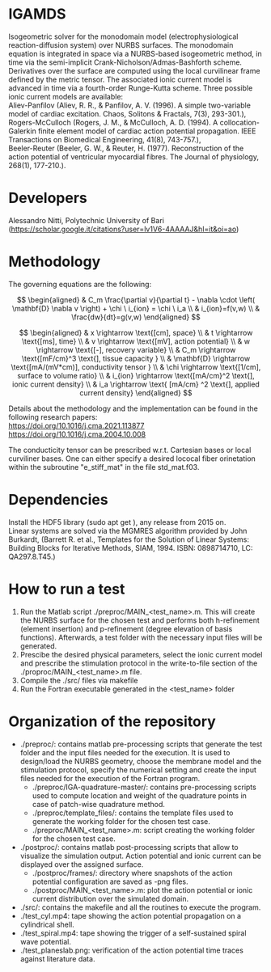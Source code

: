 # IGAMDS
Isogeometric solver for the monodomain model (electrophysiological reaction-diffusion system) over NURBS surfaces. The monodomain equation is integrated in space via a NURBS-based isogeometric method, in time via the semi-implicit Crank-Nicholson/Admas-Bashforth scheme. Derivatives over the surface are computed using the local curvilinear frame defined by the metric tensor. The associated ionic current model is advanced in time via a fourth-order Runge-Kutta scheme. Three possible ionic current models are available:  
Aliev-Panfilov (Aliev, R. R., & Panfilov, A. V. (1996). A simple two-variable model of cardiac excitation. Chaos, Solitons & Fractals, 7(3), 293-301.),  
Rogers-McCulloch (Rogers, J. M., & McCulloch, A. D. (1994). A collocation-Galerkin finite element model of cardiac action potential propagation. IEEE Transactions on Biomedical Engineering, 41(8), 743-757.),  
Beeler-Reuter (Beeler, G. W., & Reuter, H. (1977). Reconstruction of the action potential of ventricular myocardial fibres. The Journal of physiology, 268(1), 177-210.).

# Developers
Alessandro Nitti, Polytechnic University of Bari (https://scholar.google.it/citations?user=lv1V6-4AAAAJ&hl=it&oi=ao)  

# Methodology
The governing equations are the following: 

$$ 
\begin{aligned}
& C_m \frac{\partial v}{\partial t} - \nabla \cdot \left( \mathbf{D} \nabla v \right) + \chi \ i_{ion} = \chi \ i_a \\
& i_{ion}=f(v,w) \\
& \frac{dw}{dt}=g(v,w) 
\end{aligned}
$$  

$$
\begin{aligned}
& x \rightarrow \text{[cm], space}  \\
& t \rightarrow \text{[ms], time} \\
& v \rightarrow \text{[mV], action potential} \\
& w \rightarrow \text{[-], recovery variable} \\
& C_m  \rightarrow \text{[mF/cm}^3 \text{], tissue capacity } \\
& \mathbf{D}  \rightarrow \text{[mA/(mV*cm)], conductivity tensor } \\
& \chi  \rightarrow \text{[1/cm], surface to volume ratio} \\
& i_{ion}  \rightarrow \text{[mA/cm}^2 \text{], ionic current density} \\
& i_a \rightarrow \text{ [mA/cm} ^2 \text{], applied current density}
\end{aligned}
$$ 

Details about the methodology and the implementation can be found in the following research papers:  
https://doi.org/10.1016/j.cma.2021.113877  
https://doi.org/10.1016/j.cma.2004.10.008  

The conducticity tensor can be prescribed w.r.t. Cartesian bases or local curviliner bases. One can either specify a desired lococal fiber orinetation within the subroutine "e_stiff_mat" in the file std_mat.f03.

# Dependencies 
Install the HDF5 library (sudo apt get ), any release from 2015 on.  
Linear systems are solved via the MGMRES algorithm provided by John Burkardt, (Barrett R. et al., Templates for the Solution of Linear Systems: Building Blocks for Iterative Methods, SIAM, 1994. ISBN: 0898714710, LC: QA297.8.T45.)
   
# How to run a test
1. Run the Matlab script ./preproc/MAIN_<test_name>.m. This will create the NURBS surface for the chosen test and performs both h-refinement (element insertion) and p-refinement (degree elevation of basis functions). Afterwards, a test folder with the necessary input files will be generated.  
2. Prescibe the desired physical parameters, select the ionic current model and prescribe the stimulation protocol in the write-to-file section of the ./proproc/MAIN_<test_name>.m file.
5. Compile the ./src/ files via makefile    
6. Run the Fortran executable generated in the <test_name> folder  

# Organization of the repository
* ./preproc/: contains matlab pre-processing scripts that generate the test folder and the input files needed for the execution. It is used to design/load the NURBS geometry, choose the membrane model and the stimulation protocol, specify the numerical setting and create the input files needed for the execution of the Fortran program.
  * ./preproc/IGA-quadrature-master/: contains pre-processing scripts used to compute location and weight of the quadrature points in case of patch-wise quadrature method.
  * ./preproc/template_files/: contains the template files used to generate the working folder for the chosen test case.
  * ./preproc/MAIN_<test_name>.m: script creating the working folder for the chosen test case.
* ./postproc/: contains matlab post-processing scripts that allow to visualize the simulation output. Action potential and ionic current can be displayed over the assigned surface.
  * ./postproc/frames/: directory where snapshots of the action potential configuration are saved as -png files.
  * ./postproc/MAIN_<test_name>.m: plot the action potential or ionic current distribution over the simulated domain.
* ./src/: contains the makefile and all the routines to execute the program.  
* ./test_cyl.mp4: tape showing the action potential propagation on a cylindrical shell.
* ./test_spiral.mp4: tape showing the trigger of a self-sustained spiral wave potential.
* ./test_planeslab.png: verification of the action potential time traces against literature data.
